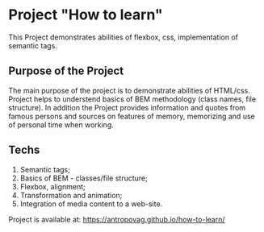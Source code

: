 # Project "How to learn"

This Project demonstrates abilities of  flexbox, css, implementation of semantic tags.

## Purpose of the Project

The main purpose of the project is to demonstrate abilities of HTML/css. Project helps to understend basics of BEM methodology (class names, file structure).
In addition the Project provides information and quotes from famous persons and sources on features of memory, memorizing and use of personal time when working. 

## Techs

1. Semantic tags;
2. Basics of BEM - classes/file structure;
3. Flexbox, alignment;
4. Transformation and animation;
5. Integration of media content to a web-site.

Project is available at: https://antropovag.github.io/how-to-learn/
